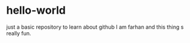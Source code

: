 # hello-world
just a basic repository to learn about github
I am farhan and this thing s really fun.
